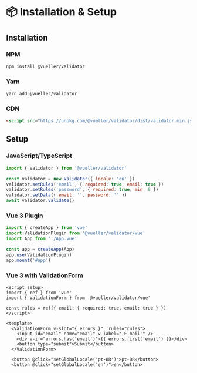 # 📦 Installation & Setup

## Installation

### NPM

```bash
npm install @vueller/validator
```

### Yarn

```bash
yarn add @vueller/validator
```

### CDN

```html
<script src="https://unpkg.com/@vueller/validator/dist/validator.min.js"></script>
```

## Setup

### JavaScript/TypeScript

```javascript
import { Validator } from '@vueller/validator'

const validator = new Validator({ locale: 'en' })
validator.setRules('email', { required: true, email: true })
validator.setRules('password', { required: true, min: 8 })
validator.setData({ email: '', password: '' })
await validator.validate()
```

### Vue 3 Plugin

```ts
import { createApp } from 'vue'
import ValidationPlugin from '@vueller/validator/vue'
import App from './App.vue'

const app = createApp(App)
app.use(ValidationPlugin)
app.mount('#app')
```

### Vue 3 with ValidationForm

```vue
<script setup>
import { ref } from 'vue'
import { ValidationForm } from '@vueller/validator/vue'

const rules = ref({ email: { required: true, email: true } })
</script>

<template>
  <ValidationForm v-slot="{ errors }" :rules="rules">
    <input id="email" name="email" v-label="'E-mail'" />
    <div v-if="errors.has('email')">{{ errors.first('email') }}</div>
    <button type="submit">Submit</button>
  </ValidationForm>
  
  <button @click="setGlobalLocale('pt-BR')">pt-BR</button>
  <button @click="setGlobalLocale('en')">en</button>
  
  
  
  
  
  
  
  
  
  
  
  
  
  
  
  
  
  
  
  
  
  
  
  
  
  
  
  
  
  
  
  
  
  
  
  
  
  
  
  
  
  
  
  
  
  
  
  
  
  
  
  
  
  
  
  
  
  
  
  
  
  
  
  
  
  
  
  
  
  
  
  
  
  
  
  
  
  
  
  
  
  
  
  
  
  
  
  
  
  
  
  
  
  
  
  
  
  
  
  
  
  
  
  
  
  
  
  
  
  
  
  
  
  
  
  
  
  
  
  
  
  
  
  
  
  
  
  
  
  
  
  
  
  
  
  
  
  
  
  
  
  
  
  
  
  
  
  
  
  
  
  
  
  
  
  
  
  
  
  
  
  
  
  
  
  
  
  
  
  
  
  
  
  
  
  
  
  
  
  
  
  
  
  
  
  
  
  
  
  
  
  
  
  
  
  
  
  
  
  
  
  
  
  
  
  
  
  
  
  
  
  
  
  
  
  
  
  
  
  
  
  
  
  
  
  
  
  
  
  
  
  
  
  
  
  
  
  
  
  
  
  
  
  
  
  
  
  
  
  
  
  
  
  
  
  
  
  
  
  
  
  
  
  
  
  
  
  
  
  
  
  
  
  
  
  
  
  
  
  
  
  
  
  
  
  
  
  
  
  
  
  
  
  
  
  
  
  
  
  
  
  
  
  
  
  
  
```
```

## Configuration Options

| Option               | Type      | Default | Description                       |
| -------------------- | --------- | ------- | --------------------------------- |
| `locale`             | `string`  | `'en'`  | Default locale for error messages |
| `validateOnBlur`     | `boolean` | `true`  | Auto-validate fields on blur      |
| `validateOnInput`    | `boolean` | `false` | Auto-validate fields on input     |
| `stopOnFirstFailure` | `boolean` | `false` | Stop validation on first error    |

## Framework-Specific Setup

### Vanilla JavaScript

```html
<!DOCTYPE html>
<html>
  <head>
    <title>Validator Example</title>
  </head>
  <body>
    <form id="myForm">
      <input type="email" name="email" placeholder="Email" />
      <input type="password" name="password" placeholder="Password" />
      <button type="submit">Submit</button>
    </form>

    <script type="module">
      import { createValidator } from '@vueller/validator';

      const validator = createValidator();

      // Set validation rules
      validator.setRules('email', { required: true, email: true });
      validator.setRules('password', { required: true, min: 8 });

      // Handle form submission
      document.getElementById('myForm').addEventListener('submit', async e => {
        e.preventDefault();

        const formData = new FormData(e.target);
        const data = Object.fromEntries(formData);

        const isValid = await validator.validate(data);

        if (isValid) {
          console.log('Form is valid!', data);
        } else {
          console.log('Validation errors:', validator.errors().allByField());
        }
      });
    </script>
  </body>
</html>
```

### React (using Universal API)

```jsx
import React, { useState } from 'react';
import { validator } from '@vueller/validator/universal';

// Set rules once
validator.setRules('email', { required: true, email: true });
validator.setRules('password', { required: true, min: 8 });

function LoginForm() {
  const [formData, setFormData] = useState({
    email: '',
    password: ''
  });
  const [errors, setErrors] = useState({});

  const handleSubmit = async e => {
    e.preventDefault();

    const isValid = await validator.validate(formData);

    if (isValid) {
      console.log('Form submitted:', formData);
    } else {
      setErrors(validator.getErrors());
    }
  };

  const handleChange = (field, value) => {
    setFormData(prev => ({ ...prev, [field]: value }));
  };

  return (
    <form onSubmit={handleSubmit}>
      <div>
        <input
          type='email'
          placeholder='Email'
          value={formData.email}
          onChange={e => handleChange('email', e.target.value)}
        />
        {errors.email && <span className='error'>{errors.email[0]}</span>}
      </div>

      <div>
        <input
          type='password'
          placeholder='Password'
          value={formData.password}
          onChange={e => handleChange('password', e.target.value)}
        />
        {errors.password && <span className='error'>{errors.password[0]}</span>}
      </div>

      <button type='submit'>Login</button>
    </form>
  );
}

export default LoginForm;
```

### Vue.js with Composition API

```vue
<template>
  <form @submit.prevent="handleSubmit">
    <div>
      <input
        v-model="formData.email"
        type="email"
        placeholder="Email"
        :class="{ error: errors.email }"
      />
      <span v-if="errors.email" class="error-message">
        {{ errors.email[0] }}
      </span>
    </div>

    <div>
      <input
        v-model="formData.password"
        type="password"
        placeholder="Password"
        :class="{ error: errors.password }"
      />
      <span v-if="errors.password" class="error-message">
        {{ errors.password[0] }}
      </span>
    </div>

    <button type="submit" :disabled="!isValid">Login</button>
  </form>
</template>

<script setup>
import { ref, computed } from 'vue';
import { useValidator } from '@vueller/validator/vue';

const { validator, validate } = useValidator();

// Form data
const formData = ref({
  email: '',
  password: ''
});

// Set validation rules
validator.setRules('email', { required: true, email: true });
validator.setRules('password', { required: true, min: 8 });

// Reactive errors
const errors = computed(() => validator.errors().allByField());
const isValid = computed(() => validator.isValid());

// Handle form submission
const handleSubmit = async () => {
  const isFormValid = await validate(formData.value);

  if (isFormValid) {
    console.log('Form submitted:', formData.value);
  }
};
</script>

<style scoped>
.error {
  border-color: #ef4444;
}

.error-message {
  color: #ef4444;
  font-size: 0.875rem;
  margin-top: 0.25rem;
}
</style>
```

## Next Steps

- [Basic Usage](basic-usage.md) - Learn the fundamentals
- [Validation Rules](validation-rules.md) - Explore available rules
- [JavaScript Examples](../examples/javascript.md) - See practical examples
- [Vue Examples](../examples/vue.md) - Vue-specific examples

